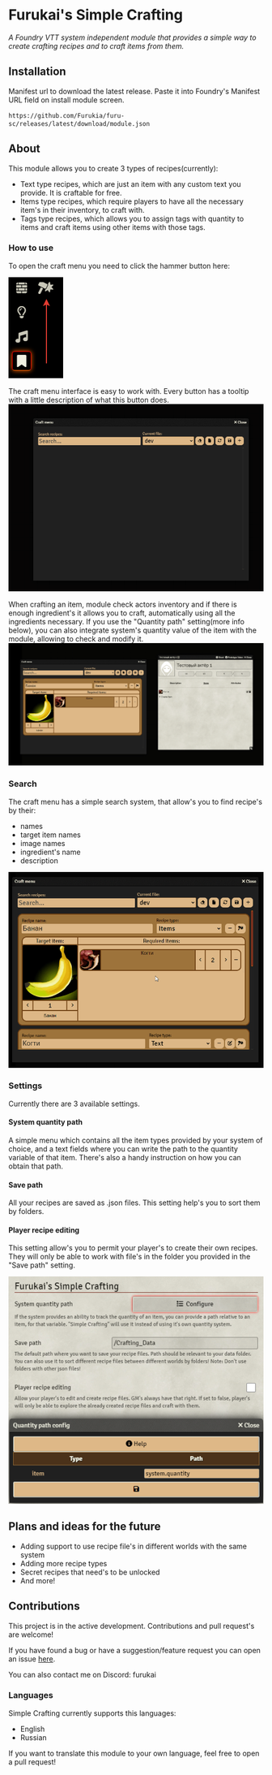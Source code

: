 # Furukai's Simple Crafting

*A Foundry VTT system independent module that provides a simple way to create crafting recipes and to craft items from them.*

## Installation
Manifest url to download the latest release. Paste it into Foundry's Manifest URL field on install module screen.

    https://github.com/Furukia/furu-sc/releases/latest/download/module.json
## About

This module allows you to create 3 types of recipes(currently):
- Text type recipes, which are just an item with any custom text you provide. It is craftable for free.
- Items type recipes, which require players to have all the necessary item's in their inventory, to craft with.
- Tags type recipes, which allows you to assign tags with quantity to items and craft items using other items with those tags.

### How to use
To open the craft menu you need to click the hammer button here:

![Open the craft menu](https://github.com/Furukia/furu-sc/blob/main/doc/ButtonPosition.png?raw=true)

The craft menu interface is easy to work with. Every button has a tooltip with a little description of what this button does.
![First Demo](https://github.com/Furukia/furu-sc/blob/main/doc/Demo1.gif?raw=true)

When crafting an item, module check actors inventory and if there is enough ingredient's it allows you to craft, automatically using all the ingredients necessary. If you use the "Quantity path" setting(more info below), you can also integrate system's quantity value of the item with the module, allowing to check and modify it.
![Second Demo](https://github.com/Furukia/furu-sc/blob/main/doc/Demo2.gif?raw=true)

### Search
The craft menu has a simple search system, that allow's you to find recipe's by their:
- names
- target item names
- image names
- ingredient's name
- description

![Third Demo](https://github.com/Furukia/furu-sc/blob/main/doc/Demo3.gif?raw=true)
### Settings
Currently there are 3 available settings.

#### System quantity path
A simple menu which contains all the item types provided by your system of choice, and a text fields where you can write the path to the quantity variable of that item. There's also a handy instruction on how you can obtain that path.

#### Save path
All your recipes are saved as .json files. This setting help's you to sort them by folders.

#### Player recipe editing
This setting allow's you to permit your player's to create their own recipes. They will only be able to work with file's in the folder you provided in the "Save path" setting.

![Alt text](https://github.com/Furukia/furu-sc/blob/main/doc/Settings.png?raw=true)
## Plans and ideas for the future
- Adding support to use recipe file's in different worlds with the same system
- Adding more recipe types
- Secret recipes that need's to be unlocked
- And more!

## Contributions
This project is in the active development. Contributions and pull request's are welcome!

If you have found a bug or have a suggestion/feature request you can open an issue [here](https://github.com/Furukia/furu-sc/issues).

You can also contact me on Discord: furukai

### Languages
Simple Crafting currently supports this languages:
- English
- Russian

If you want to translate this module to your own language, feel free to open a pull request!
